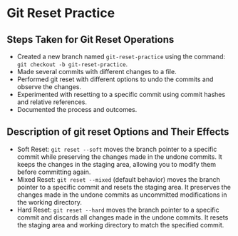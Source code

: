 # Git Reset Practice

## Steps Taken for Git Reset Operations

- Created a new branch named `git-reset-practice` using the command: `git checkout -b git-reset-practice`.
- Made several commits with different changes to a file.
- Performed git reset with different options to undo the commits and observe the changes.
- Experimented with resetting to a specific commit using commit hashes and relative references.
- Documented the process and outcomes.

## Description of git reset Options and Their Effects

- Soft Reset: `git reset --soft` moves the branch pointer to a specific commit while preserving the changes made in the
  undone commits. It keeps the changes in the staging area, allowing you to modify them before committing again.
- Mixed Reset: `git reset --mixed` (default behavior) moves the branch pointer to a specific commit and resets the staging
  area. It preserves the changes made in the undone commits as uncommitted modifications in the working directory.
- Hard Reset: `git reset --hard` moves the branch pointer to a specific commit and discards all changes made in the undone
  commits. It resets the staging area and working directory to match the specified commit.